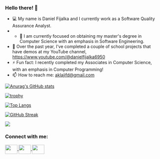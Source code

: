 ### Hello there! 👋

- &#128187; My name is Daniel Fijalka and I currently work as a Software Quality Assurance Analyst.
- - 🌱  I am currently focused on obtaining my master's degree in Computer Science with an emphasis in Software Engineering.
- 🔭 Over the past year, I've completed a couple of school projects that have demos at my YouTube channel, https://www.youtube.com/@danielfijalka6950
- ⚡ Fun fact: I recently completed my Associates in Computer Science, with an emphasis in Computer Programming!
-  📫 How to reach me: aklajifd@gmail.com
  
<!--
**aklajifd/aklajifd** is a ✨ _special_ ✨ repository because its `README.md` (this file) appears on your GitHub profile.

Here are some ideas to get you started:

- 🔭 I’m currently working on ...
- 🌱 I’m currently learning ...
- 👯 I’m looking to collaborate on ...
- 🤔 I’m looking for help with ...
- 💬 Ask me about ...
- 📫 How to reach me: aklajifd@gmail.com
- 😄 Pronouns: He/Him
- ⚡ Fun fact: ...
-->

[![Anurag's GitHub stats](https://github-readme-stats.vercel.app/api?username=aklajifd&show_icons=true&theme=gotham&rank_icon=github)](https://github.com/anuraghazra/github-readme-stats)

[![trophy](https://github-profile-trophy.vercel.app/?username=aklajifd&theme=matrix)](https://github.com/ryo-ma/github-profile-trophy)

[![Top Langs](https://github-readme-stats.vercel.app/api/top-langs/?username=aklajifd&theme=gotham)](https://github.com/anuraghazra/github-readme-stats)

[![GitHub Streak](https://streak-stats.demolab.com?user=aklajifd&theme=gotham)](https://git.io/streak-stats)

![](https://komarev.com/ghpvc/?username=aklajifd&color=red)

<h3 align="left">Connect with me:</h3>
<p align="left">
<a href="https://www.linkedin.com/in/daniel-fijalka-989a6421b" target="blank"><img align="center" height="30" width="40" src="https://cdn.simpleicons.org/linkedin/#0A66C2" />
<a href="https://www.instagram.com/han_brolo24" target="blank"><img align="center" height="30" width="40" src="https://cdn.simpleicons.org/instagram/#E4405F" />
<a href="https://www.facebook.com/dfijalka" target="blank"><img align="center" height="30" width="40" src="https://cdn.simpleicons.org/facebook/#1877F2" />
</p>



